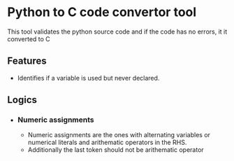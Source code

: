 # Python to C code convertor tool
This tool validates the python source code and if the code has no errors, it it converted to C
## Features
- Identifies if a variable is used but never declared. 

## Logics
- ### Numeric assignments
    - Numeric assignments are the ones with alternating variables or numerical literals and arithematic operators in the RHS. 
    - Additionally the last token should not be arithematic operator